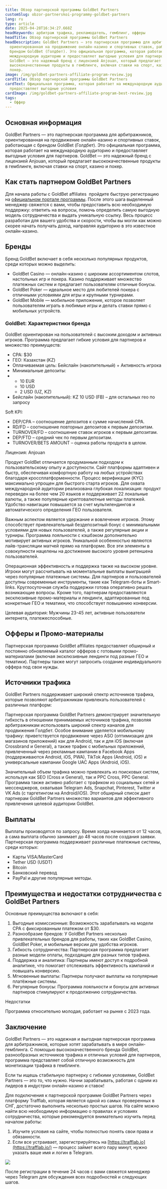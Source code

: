 ```yaml
---
title: Обзор партнерской программы GoldBet Partners
customSlug: obzor-partnerskoi-programmy-goldbet-partners
lang: ru
type: article
date: 2025-04-28T16:34:27.668Z
headKeywords: арбитраж трафика, рекламодатель, гемблинг, офферы
headTitle: Обзор партнерской программы GoldBet Partners
headDescription: GoldBet Partners — это партнерская программа для арбитражников,
  ориентированная на продвижение онлайн-казино и спортивных ставок, работающая с
  брендом GoldBet (Голдбет). Это официальная программа, которая работает на
  международную аудиторию и предоставляет выгодные условия для партнеров.
  GoldBet — это надежный бренд с лицензией Anjouan, который предлагает
  высококачественные продукты в гемблинге, включая ставки на спорт, казино и
  покер.
image: /img/goldbet-partners-affiliate-program-review.jpg
cardTitle: Обзор партнерской программы GoldBet Partners
cardText: Официальная программа, которая работает на международную аудиторию и
  предоставляет выгодные условия
cardImage: /img/goldbet-partners-affiliate-program-best-review.jpg
tags:
  - Оффер
---
```

## Основная информация

GoldBet Partners — это партнерская программа для арбитражников, ориентированная на продвижение онлайн-казино и спортивных ставок, работающая с брендом GoldBet (Голдбет). Это официальная программа, которая работает на международную аудиторию и предоставляет выгодные условия для партнеров. GoldBet — это надежный бренд с лицензией Anjouan, который предлагает высококачественные продукты в гемблинге, включая ставки на спорт, казино и покер.

## Как стать партнером GoldBet Partners

Для начала работы c GoldBet affiliates  пройдите быструю регистрацию на [официальном портале программы](https://trafflab.io/ru). После этого шага выделенный менеджер свяжется с вами, чтобы предоставить всю необходимую поддержку: ответить на вопросы, помочь определить самую выгодную модель сотрудничества и выдать уникальную ссылку. Весь процесс разработан для вашего удобства и скорости, чтобы вы могли как можно скорее начать получать доход, направляя аудиторию в это известное онлайн-казино.

## Бренды

Бренд GoldBet включает в себя несколько популярных продуктов, среди которых можно выделить:

* GoldBet Casino — онлайн-казино с широким ассортиментом слотов, настольных игр и покера. Казино поддерживает множество платежных систем и предлагает пользователям отличные бонусы.
* GoldBet Poker — идеальное место для любителей покера с отличными условиями для игры и крупными турнирами.
* GoldBet Mobile — мобильное приложение, которое позволяет пользователям играть в любимые игры и делать ставки прямо с мобильных устройств.

### GoldBet: Характеристики бренда

GoldBet ориентирован на пользователей с высоким доходом и активных игроков. Программа предлагает гибкие условия для партнеров и множество преимуществ:

* CPA: $30
* ГЕО: Казахстан (KZ)
* Оплачиваемая цель: Бейслайн (накопительный) + Активность игрока
* Минимальные депозиты:
* * 10 EUR
  * 10 USD
  * 2 USD (UZ, KZ)
* Бейслайн (накопительный): KZ 10 USD (FB) – для остальных гео по запросу

Soft KPI:

* DEP/CPA – соотношение депозитов к сумме начислений CPA.
* RD/FD – соотношение повторных депозитов к первым депозитам.
* TURNOVER/FD – соотношение ставок игроков к первым депозитам.
* DEP/FTD – средний чек по первым депозитам.
* TURNOVER/BETS AMOUNT – оценка работы продукта в целом.

Лицензия: Anjouan

Продукт GoldBet отличается продуманным подходом к пользовательскому опыту и доступности. Сайт платформы адаптивен и быстр, обеспечивая комфортную работу на любых устройствах благодаря кроссплатформенности. Процесс верификации (KYC) максимально упрощен для быстрого старта игроков. Для охвата международной аудитории реализована глубокая локализация: продукт переведен на более чем 20 языков и поддерживает 22 локальные валюты, а также популярные криптовалютные методы платежей. Удобство навигации повышается за счет мультилендингов и автоматического определения ГЕО пользователя.

Важным аспектом является удержание и вовлечение игроков. Этому способствует привлекательный бездепозитный бонус с минимальными условиями для новых пользователей, а также регулярные акции и турниры. Программа лояльности с кэшбэком дополнительно мотивирует активных игроков. Уникальной особенностью являются лайв-трансляции матчей прямо на платформе. Все эти элементы в совокупности нацелены на достижение высокого уровня ретеншена пользователей.

Операционная эффективность и поддержка также на высоком уровне. Игроки могут рассчитывать на моментальные выплаты выигрышей через популярные платежные системы. Для партнеров и пользователей доступны современные инструменты, такие как Telegram-боты и Smart-links. Круглосуточная служба поддержки готова оперативно решать возникающие вопросы. Кроме того, партнерам предоставляются эксклюзивные промо-материалы и лендинги, адаптированные под конкретные ГЕО и тематики, что способствует повышению конверсии.

Целевая аудитория: Мужчины 23-45 лет, активные пользователи интернета, платежеспособные.

## Офферы и Промо-материалы

Партнерская программа GoldBet affiliates предоставляет обширный и постоянно обновляемый каталог офферов c готовыми промо-материалами (включая эксклюзивные лендинги под разные ГЕО и тематики). Партнеры также могут запросить создание индивидуального оффера под свои нужды.

## Источники трафика

GoldBet Partners поддерживает широкий спектр источников трафика, которые позволяют арбитражникам привлекать пользователей с различных платформ:

Партнерская программа GoldBet Partners демонстрирует значительную гибкость в отношении принимаемых источников трафика, позволяя арбитражникам использовать широкий спектр каналов для продвижения Голдбет. Особое внимание уделяется мобильному трафику: приветствуется продвижение через ASO (оптимизация для магазинов приложений) как для Android, так и для iOS (включая Crossbrand и General), а также трафик с мобильных приложений, привлеченный через рекламные кампании в Facebook Apps (поддерживаются Android, iOS, PWA), TikTok Apps (Android, iOS) и универсальные кампании Google UAC Apps (Android, iOS).

Значительный объем трафика можно привлекать из поисковых систем, используя как SEO (Cross и General), так и PPC Cross, PPC General. Программа также активно работает с трафиком из социальных сетей и мессенджеров, охватывая Telegram Ads, Snapchat, Pinterest, Twitter и VK Ads (с таргетингом на Android/iOS). Этот обширный список дает партнерам GoldBet Partners множество вариантов для эффективного привлечения целевой аудитории GoldBet.

## Выплаты

Выплаты производятся по запросу. Время холда начинается от 12 часов, а сама выплата обычно занимает до 48 часов после создания заявки. Партнерская программа поддерживает различные платежные системы, среди которых:

* Карты VISA/MasterCard
* Tether USD (USDT)
* Bitcoin
* Банковский перевод
* PayPal и другие популярные методы.

## Преимущества и недостатки сотрудничества с GoldBet Partners

Основные преимущества включают в себя:

1. Выгодные комиссионные: Возможность зарабатывать на модели CPA с фиксированным платежом от $30.
2. Разнообразие брендов: У GoldBet Partners несколько привлекательных брендов для работы, таких как GoldBet Casino, GoldBet Poker, и мобильные версии для удобства игроков.
3. Гибкость сотрудничества: Партнерская программа предлагает разные модели оплаты, подходящие для разных типов трафика.
4. Поддержка и аналитика: Партнеры имеют доступ к подробной аналитике, что помогает отслеживать эффективность кампаний и повышать конверсию.
5. Мгновенные выплаты: Партнеры получают выплаты на популярные платёжные системы.
6. Регулярные бонусы: Программа лояльности и бонусы для активных партнеров стимулируют к продолжению сотрудничества.

Недостатки

Программа относительно молодая, работает на рынке с 2023 года.

## Заключение

GoldBet Partners — это надежная и выгодная партнерская программа для арбитражников, которые хотят зарабатывать в мире онлайн-гемблинга. С помощью высококачественного бренда GoldBet, разнообразных источников трафика и отличных условий для партнеров, программа представляет собой отличную возможность для монетизации трафика в гемблинге.

Если ты ищешь стабильную партнерку с гибкими условиями, GoldBet Partners — это то, что нужно. Начни зарабатывать, работая с одним из лидеров в индустрии онлайн-казино и ставок!

Для подключения к партнерской программе GoldBet Partners через платформу Trafflab, которая является одной из самых проверенных в СНГ, достаточно выполнить несколько простых шагов. На сайте можно найти всю необходимую информацию о правилах и условиях сотрудничества, которые рекомендуется внимательно изучить перед началом работы:

1. Изучите условия на сайте, чтобы полностью понять свои права и обязанности.
2. Если все устраивает, зарегистрируйтесь на [https://trafflab.io](https://trafflab.io/) — процесс займет всего пару минут, нужно указать ваше имя и логин в Telegram.

![](https://lh7-rt.googleusercontent.com/docsz/AD_4nXchPLUQJbcdmUVjy7dw8wcUZt2FqQlglEvwYioUjR7VVNJXeN8KinzksAJE2kwKpHuOISYUOztYv3jgm7izVOtaSZrKevl6tC60ByF31UQSnBoqG8nQu3L2ui91v01DVw4W1fM5NA?key=g4n3qtQkUEHojxLbO-6pPnKI)

После регистрации в течение 24 часов с вами свяжется менеджер через Telegram для обсуждения всех подробностей и следующих шагов.
